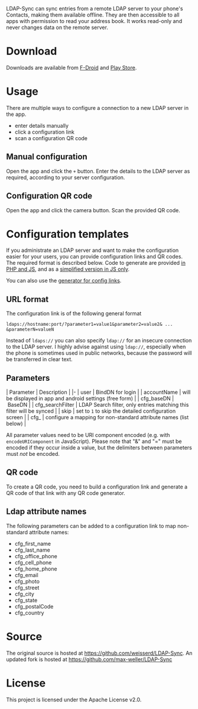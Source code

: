 LDAP-Sync can sync entries from a remote LDAP server to your phone's Contacts, making them available offline. They are then accessible to all apps with permission to read your address book. It works read-only and never changes data on the remote server.

# Download

Downloads are available from [F-Droid](https://f-droid.org/de/packages/de.wikilab.android.ldapsync/) and [Play Store](https://play.google.com/store/apps/details?id=de.wikilab.android.ldapsync).

# Usage
There are multiple ways to configure a connection to a new LDAP server in the app.

* enter details manually
* click a configuration link
* scan a configuration QR code

## Manual configuration
Open the app and click the `+` button. Enter the details to the LDAP server as required, according to your server configuration.

## Configuration QR code
Open the app and click the camera button. Scan the provided QR code. 


# Configuration templates
If you administrate an LDAP server and want to make the configuration easier for your users, you can provide configuration links and QR codes. The required format is described below. Code to generate are provided [in PHP and JS](https://github.com/d120/ldap-web/blob/master/ldapsync.php#L52), and as a [simplified version in JS only](https://github.com/max-weller/LDAP-Sync/blob/master/docs/config_example.html).

You can also use the [generator for config links](generator.html).

## URL format

The configuration link is of the following general format

    ldaps://hostname:port/?parameter1=value1&parameter2=value2& ... &parameterN=valueN

Instead of `ldaps://` you can also specify `ldap://` for an insecure connection to the LDAP server. I highly advise against using `ldap://`, especially when the phone is sometimes used in public networks, because the password will be transferred in clear text.

## Parameters

| Parameter | Description |
|-
| user | BindDN for login | 
| accountName | will be displayed in app and android settings (free form) |
| cfg_baseDN | BaseDN |
| cfg_searchFilter | LDAP Search filter, only entries matching this filter will be synced |
| skip | set to `1` to skip the detailed configuration screen |
| cfg_<mapping> | configure a mapping for non-standard attribute names (list below) |

All parameter values need to be URI component encoded (e.g. with `encodeURIComponent` in JavaScript). Please note that "&" and "=" must be encoded if they occur inside a value, but the delimiters between parameters must *not* be encoded.

## QR code

To create a QR code, you need to build a configuration link and generate a QR code of that link with any QR code generator. 

## Ldap attribute names
The following parameters can be added to a configuration link to map non-standard attribute names:

* cfg_first_name
* cfg_last_name
* cfg_office_phone
* cfg_cell_phone
* cfg_home_phone
* cfg_email
* cfg_photo
* cfg_street
* cfg_city
* cfg_state
* cfg_postalCode
* cfg_country


# Source

The original source is hosted at https://github.com/weisserd/LDAP-Sync. An updated fork is hosted at https://github.com/max-weller/LDAP-Sync

# License 

This project is licensed under the Apache License v2.0.
